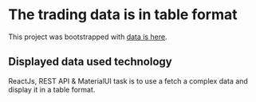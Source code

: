 # The trading data is in table format

This project was bootstrapped with [data is here](https://Bharti277.github.io/trading-data).

## Displayed data used technology

ReactJs, REST API & MaterialUI task is to use a fetch a complex data and display it in a table format.
